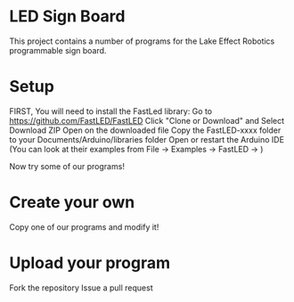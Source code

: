 
LED Sign Board
==============

This project contains a number of programs for the Lake Effect Robotics programmable sign board.

Setup
=====

FIRST, You will need to install the FastLed library:
	Go to https://github.com/FastLED/FastLED
	Click "Clone or Download" and Select Download ZIP
	Open on the downloaded file
	Copy the FastLED-xxxx folder to your Documents/Arduino/libraries folder
	Open or restart the Arduino IDE
	(You can look at their examples from File -> Examples -> FastLED -> )

Now try some of our programs!

Create your own
===============

Copy one of our programs and modify it!

Upload your program
===================

Fork the repository
Issue a pull request
